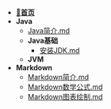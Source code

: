 - [📖**首页**](/README)
- **Java**
    - [Java简介.md](/Java/README.md)
    - **Java基础**
        - [安装JDK.md](/Java/Java基础/安装JDK.md)
    - **JVM**
- **Markdown**
    - [Markdown简介.md](/Markdown/README.md)
    - [Markdown数学公式.md](/Markdown/Markdown数学公式.md)
    - [Markdown图表绘制.md](/Markdown/Markdown图表绘制.md)